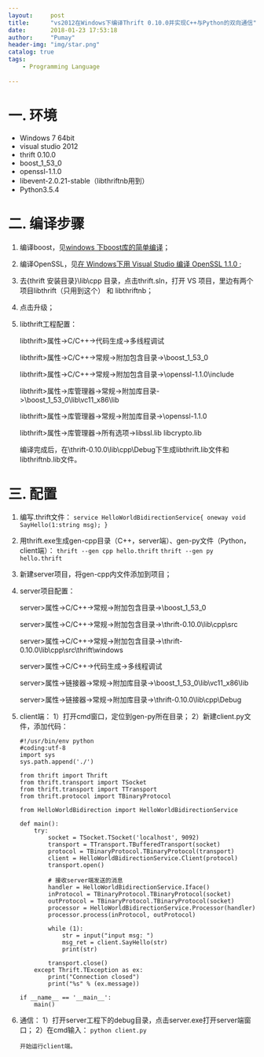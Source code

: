 ```yaml
---
layout:     post
title:      "vs2012在Windows下编译Thrift 0.10.0并实现C++与Python的双向通信"
date:       2018-01-23 17:53:18
author:     "Pumay"
header-img: "img/star.png"
catalog: true
tags:
    - Programming Language
    
---
```



# 一. 环境

- Windows 7 64bit
- visual studio 2012
- thrift 0.10.0
- boost_1_53_0
- openssl-1.1.0
- libevent-2.0.21-stable（libthriftnb用到）
- Python3.5.4

# 二. 编译步骤

1. 编译boost，见[windows 下boost库的简单编译](http://blog.csdn.net/wap1981314/article/details/12138617)；
2. 编译OpenSSL，见[在 Windows下用 Visual Studio 编译 OpenSSL 1.1.0 ](https://www.cnblogs.com/chinalantian/p/5819105.html);
3. 去{thrift 安装目录}\lib\cpp 目录，点击thrift.sln，打开 VS 项目，里边有两个项目libthrift（只用到这个） 和 libthriftnb；
4. 点击升级；
5. libthrift工程配置：

    libthrift>属性->C/C++->代码生成->多线程调试
    
    libthrift>属性->C/C++->常规->附加包含目录->\boost_1_53_0
    
    libthrift>属性->C/C++->常规->附加包含目录->\openssl-1.1.0\include
    
    libthrift>属性->库管理器->常规->附加库目录->\boost_1_53_0\lib\vc11_x86\lib
    
    libthrift>属性->库管理器->常规->附加库目录->\openssl-1.1.0
    
    libthrift>属性->库管理器->所有选项->libssl.lib
                                      libcrypto.lib

    编译完成后，在\thrift-0.10.0\lib\cpp\Debug下生成libthrift.lib文件和libthriftnb.lib文件。

# 三. 配置

1. 编写.thrift文件：
    `
    service HelloWorldBidirectionService{
        oneway void SayHello(1:string msg);
    }
    `
2. 用thrift.exe生成gen-cpp目录（C++，server端）、gen-py文件（Python，client端）：
    `thrift --gen cpp hello.thrift`
    `thrift --gen py hello.thrift`
3. 新建server项目，将gen-cpp内文件添加到项目；
4. server项目配置：

    server>属性->C/C++->常规->附加包含目录->\boost_1_53_0
    
    server>属性->C/C++->常规->附加包含目录->\thrift-0.10.0\lib\cpp\src
    
    server>属性->C/C++->常规->附加包含目录->\thrift-0.10.0\lib\cpp\src\thrift\windows
    
    server>属性->C/C++->代码生成->多线程调试
    
    server>属性->链接器->常规->附加库目录->\boost_1_53_0\lib\vc11_x86\lib
    
    server>属性->链接器->常规->附加库目录->\thrift-0.10.0\lib\cpp\Debug
    
5. client端：
    1）打开cmd窗口，定位到gen-py所在目录；
    2）新建client.py文件，添加代码：
    ```
    #!/usr/bin/env python
    #coding:utf-8
    import sys
    sys.path.append('./')

    from thrift import Thrift
    from thrift.transport import TSocket
    from thrift.transport import TTransport
    from thrift.protocol import TBinaryProtocol

    from HelloWorldBidirection import HelloWorldBidirectionService

    def main():
        try:
            socket = TSocket.TSocket('localhost', 9092)
            transport = TTransport.TBufferedTransport(socket)
            protocol = TBinaryProtocol.TBinaryProtocol(transport)
            client = HelloWorldBidirectionService.Client(protocol)
            transport.open()

            # 接收server端发送的消息
            handler = HelloWorldBidirectionService.Iface()
            inProtocol = TBinaryProtocol.TBinaryProtocol(socket)
            outProtocol = TBinaryProtocol.TBinaryProtocol(socket)
            processor = HelloWorldBidirectionService.Processor(handler)
            processor.process(inProtocol, outProtocol)

            while (1):
                str = input("input msg: ")
                msg_ret = client.SayHello(str)
                print(str)

            transport.close()
        except Thrift.TException as ex:
            print("Connection closed")
            print("%s" % (ex.message))

    if __name__ == '__main__':
        main()
    ```
6. 通信：
    1）打开server工程下的debug目录，点击server.exe打开server端窗口；
    2）在cmd输入：
        `python client.py`
        
       开始运行client端。
